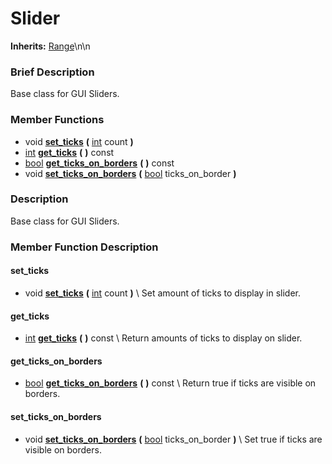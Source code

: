 #  Slider  
**Inherits:** [Range](class_range)\\n\\n
###  Brief Description  
Base class for GUI Sliders.

###  Member Functions 
  * void  **[set_ticks](#set_ticks)**  **(** [int](class_int) count  **)**
  * [int](class_int)  **[get_ticks](#get_ticks)**  **(** **)** const
  * [bool](class_bool)  **[get_ticks_on_borders](#get_ticks_on_borders)**  **(** **)** const
  * void  **[set_ticks_on_borders](#set_ticks_on_borders)**  **(** [bool](class_bool) ticks_on_border  **)**

###  Description  
Base class for GUI Sliders.

###  Member Function Description  

#### <a name="set_ticks">set_ticks</a>
  * void  **[set_ticks](#set_ticks)**  **(** [int](class_int) count  **)**
\\
Set amount of ticks to display in slider.

#### <a name="get_ticks">get_ticks</a>
  * [int](class_int)  **[get_ticks](#get_ticks)**  **(** **)** const
\\
Return amounts of ticks to display on slider.

#### <a name="get_ticks_on_borders">get_ticks_on_borders</a>
  * [bool](class_bool)  **[get_ticks_on_borders](#get_ticks_on_borders)**  **(** **)** const
\\
Return true if ticks are visible on borders.

#### <a name="set_ticks_on_borders">set_ticks_on_borders</a>
  * void  **[set_ticks_on_borders](#set_ticks_on_borders)**  **(** [bool](class_bool) ticks_on_border  **)**
\\
Set true if ticks are visible on borders.
